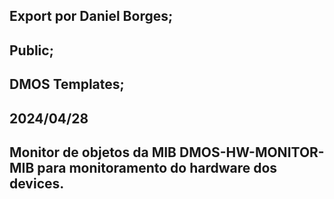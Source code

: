 ## Export por Daniel Borges;
## Public;
## DMOS Templates;
## 2024/04/28
## Monitor de objetos da MIB DMOS-HW-MONITOR-MIB para monitoramento do hardware dos devices.
